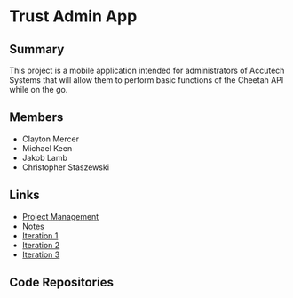 # Trust Admin App

## Summary
This project is a mobile application intended for administrators of Accutech Systems that will allow them to perform basic functions of the Cheetah API while on the go.

## Members
- Clayton Mercer
- Michael Keen
- Jakob Lamb
- Christopher Staszewski

## Links
- [Project Management](https://github.com/mkeen31/trust-admin-app/projects/1)
- [Notes](https://docs.google.com/document/d/1241ho4WIxOGItz6fF2dxd29mmKQoeIE7POQDfONjSqU/edit?usp=sharing)
- [Iteration 1](https://bitbucket.org/accutechdev/bsu.tap/src/v1.0.0/)
- [Iteration 2](https://bitbucket.org/accutechdev/bsu.tap/src/v2.0.0/)
- [Iteration 3](https://bitbucket.org/accutechdev/bsu.tap/src/v3.0.0/)
## Code Repositories
